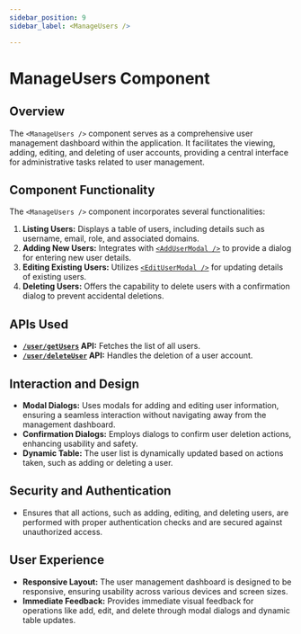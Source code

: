```yaml
---
sidebar_position: 9
sidebar_label: <ManageUsers />

---
```


# ManageUsers Component
## Overview
The `<ManageUsers />` component serves as a comprehensive user management dashboard within the application. It facilitates the viewing, adding, editing, and deleting of user accounts, providing a central interface for administrative tasks related to user management.

## Component Functionality
The `<ManageUsers />` component incorporates several functionalities:
1. **Listing Users:** Displays a table of users, including details such as username, email, role, and associated domains.
2. **Adding New Users:** Integrates with [`<AddUserModal />`](/docs/arculus-ui/components/userManagement/addUserModal) to provide a dialog for entering new user details.
3. **Editing Existing Users:** Utilizes [`<EditUserModal />`](/docs/arculus-ui/components/userManagement/editUserModal) for updating details of existing users.
4. **Deleting Users:** Offers the capability to delete users with a confirmation dialog to prevent accidental deletions.

## APIs Used
- **[`/user/getUsers`](/docs/arculus-api/User#get-getusers) API:** Fetches the list of all users.
- **[`/user/deleteUser`](/docs/arculus-api/User#delete-deleteuser) API:** Handles the deletion of a user account.

## Interaction and Design
- **Modal Dialogs:** Uses modals for adding and editing user information, ensuring a seamless interaction without navigating away from the management dashboard.
- **Confirmation Dialogs:** Employs dialogs to confirm user deletion actions, enhancing usability and safety.
- **Dynamic Table:** The user list is dynamically updated based on actions taken, such as adding or deleting a user.

## Security and Authentication
- Ensures that all actions, such as adding, editing, and deleting users, are performed with proper authentication checks and are secured against unauthorized access.

## User Experience
- **Responsive Layout:** The user management dashboard is designed to be responsive, ensuring usability across various devices and screen sizes.
- **Immediate Feedback:** Provides immediate visual feedback for operations like add, edit, and delete through modal dialogs and dynamic table updates.

